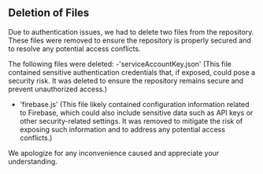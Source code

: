 ## Deletion of Files

Due to authentication issues, we had to delete two files from the repository. These files were removed to ensure the repository is properly secured and to resolve any potential access conflicts.

The following files were deleted:
-'serviceAccountKey.json' (This file contained sensitive authentication credentials that, if exposed, could pose a security risk. It was deleted to ensure the repository remains secure and prevent unauthorized access.)
- 'firebase.js' (This file likely contained configuration information related to Firebase, which could also include sensitive data such as API keys or other security-related settings. It was removed to mitigate the risk of exposing such information and to address any potential access conflicts.)

We apologize for any inconvenience caused and appreciate your understanding.
